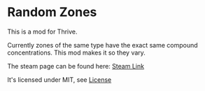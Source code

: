 # Random Zones

This is a mod for Thrive.

Currently zones of the same type have the exact same compound concentrations. This mod makes it so they vary.

The steam page can be found here: [Steam Link](https://steamcommunity.com/sharedfiles/filedetails/?id=2840856269)

It's licensed under MIT, see [License](LICENSE.md)
